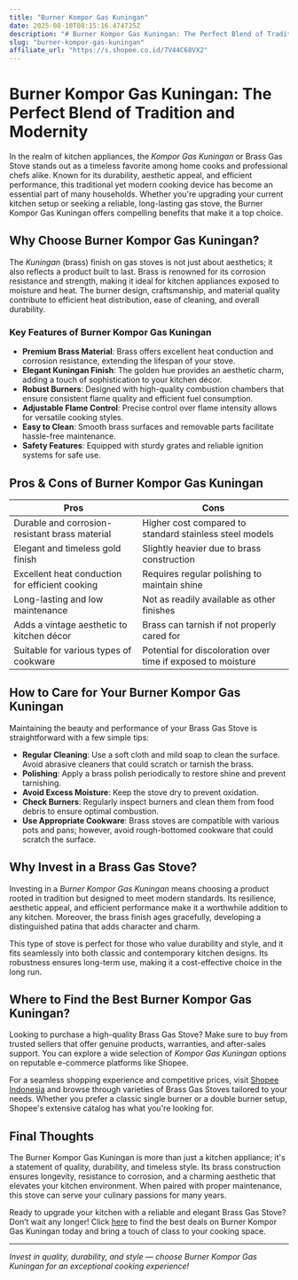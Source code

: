 ```yaml
---
title: "Burner Kompor Gas Kuningan"
date: 2025-08-10T08:15:16.474725Z
description: "# Burner Kompor Gas Kuningan: The Perfect Blend of Tradition and Modernity..."
slug: "burner-kompor-gas-kuningan"
affiliate_url: "https://s.shopee.co.id/7V44C68VX2"
---
```

# Burner Kompor Gas Kuningan: The Perfect Blend of Tradition and Modernity

In the realm of kitchen appliances, the *Kompor Gas Kuningan* or Brass Gas Stove stands out as a timeless favorite among home cooks and professional chefs alike. Known for its durability, aesthetic appeal, and efficient performance, this traditional yet modern cooking device has become an essential part of many households. Whether you're upgrading your current kitchen setup or seeking a reliable, long-lasting gas stove, the Burner Kompor Gas Kuningan offers compelling benefits that make it a top choice.

## Why Choose Burner Kompor Gas Kuningan?

The *Kuningan* (brass) finish on gas stoves is not just about aesthetics; it also reflects a product built to last. Brass is renowned for its corrosion resistance and strength, making it ideal for kitchen appliances exposed to moisture and heat. The burner design, craftsmanship, and material quality contribute to efficient heat distribution, ease of cleaning, and overall durability.

### Key Features of Burner Kompor Gas Kuningan

- **Premium Brass Material**: Brass offers excellent heat conduction and corrosion resistance, extending the lifespan of your stove.
- **Elegant Kuningan Finish**: The golden hue provides an aesthetic charm, adding a touch of sophistication to your kitchen décor.
- **Robust Burners**: Designed with high-quality combustion chambers that ensure consistent flame quality and efficient fuel consumption.
- **Adjustable Flame Control**: Precise control over flame intensity allows for versatile cooking styles.
- **Easy to Clean**: Smooth brass surfaces and removable parts facilitate hassle-free maintenance.
- **Safety Features**: Equipped with sturdy grates and reliable ignition systems for safe use.

## Pros & Cons of Burner Kompor Gas Kuningan

| **Pros**                                          | **Cons**                                          |
|---------------------------------------------------|---------------------------------------------------|
| Durable and corrosion-resistant brass material  | Higher cost compared to standard stainless steel models |
| Elegant and timeless gold finish                | Slightly heavier due to brass construction      |
| Excellent heat conduction for efficient cooking | Requires regular polishing to maintain shine   |
| Long-lasting and low maintenance                | Not as readily available as other finishes     |
| Adds a vintage aesthetic to kitchen décor       | Brass can tarnish if not properly cared for   |
| Suitable for various types of cookware          | Potential for discoloration over time if exposed to moisture |

## How to Care for Your Burner Kompor Gas Kuningan

Maintaining the beauty and performance of your Brass Gas Stove is straightforward with a few simple tips:

- **Regular Cleaning**: Use a soft cloth and mild soap to clean the surface. Avoid abrasive cleaners that could scratch or tarnish the brass.
- **Polishing**: Apply a brass polish periodically to restore shine and prevent tarnishing.
- **Avoid Excess Moisture**: Keep the stove dry to prevent oxidation.
- **Check Burners**: Regularly inspect burners and clean them from food debris to ensure optimal combustion.
- **Use Appropriate Cookware**: Brass stoves are compatible with various pots and pans; however, avoid rough-bottomed cookware that could scratch the surface.

## Why Invest in a Brass Gas Stove?

Investing in a *Burner Kompor Gas Kuningan* means choosing a product rooted in tradition but designed to meet modern standards. Its resilience, aesthetic appeal, and efficient performance make it a worthwhile addition to any kitchen. Moreover, the brass finish ages gracefully, developing a distinguished patina that adds character and charm.

This type of stove is perfect for those who value durability and style, and it fits seamlessly into both classic and contemporary kitchen designs. Its robustness ensures long-term use, making it a cost-effective choice in the long run.

## Where to Find the Best Burner Kompor Gas Kuningan?

Looking to purchase a high-quality Brass Gas Stove? Make sure to buy from trusted sellers that offer genuine products, warranties, and after-sales support. You can explore a wide selection of *Kompor Gas Kuningan* options on reputable e-commerce platforms like Shopee.

For a seamless shopping experience and competitive prices, visit [Shopee Indonesia](https://s.shopee.co.id/7V44C68VX2) and browse through varieties of Brass Gas Stoves tailored to your needs. Whether you prefer a classic single burner or a double burner setup, Shopee's extensive catalog has what you're looking for.

## Final Thoughts

The Burner Kompor Gas Kuningan is more than just a kitchen appliance; it's a statement of quality, durability, and timeless style. Its brass construction ensures longevity, resistance to corrosion, and a charming aesthetic that elevates your kitchen environment. When paired with proper maintenance, this stove can serve your culinary passions for many years.

Ready to upgrade your kitchen with a reliable and elegant Brass Gas Stove? Don’t wait any longer! Click [here](https://s.shopee.co.id/7V44C68VX2) to find the best deals on Burner Kompor Gas Kuningan today and bring a touch of class to your cooking space.

---

*Invest in quality, durability, and style — choose Burner Kompor Gas Kuningan for an exceptional cooking experience!*